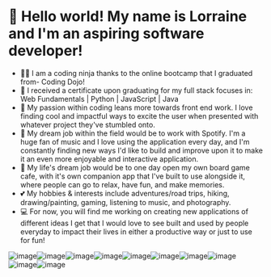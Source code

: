 # 👋 Hello world! My name is Lorraine and I'm an aspiring software developer!
- 🐱‍👤 I am a coding ninja thanks to the online bootcamp that I graduated from- Coding Dojo!
- 📃 I received a certificate upon graduating for my full stack focuses in: Web Fundamentals | Python | JavaScript | Java
- 💖 My passion within coding leans more towards front end work. I love finding cool and impactful ways to excite the user when presented with whatever project they've stumbled onto.
- 💭 My dream job within the field would be to work with Spotify. I'm a huge fan of music and I love using the application every day, and I'm constantly finding new ways I'd like to build and improve upon it to make it an even more enjoyable and interactive application.
- 🎲 My life's dream job would be to one day open my own board game cafe, with it's own companion app that I've built to use alongside it, where people can go to relax, have fun, and make memories.
- 💕 My hobbies & interests include adventures/road trips, hiking, drawing/painting, gaming, listening to music, and photography. 
- 💻 For now, you will find me working on creating new applications of different ideas I get that I would love to see built and used by people everyday to impact their lives in either a productive way or just to use for fun!



![image](https://github.com/rubyrain44/rubyrain44/assets/107738367/82e828dc-178a-4155-80fa-4ef4504b2580)![image](https://github.com/rubyrain44/rubyrain44/assets/107738367/b1c330ee-25e1-405d-85a6-b00a0f899bc0)![image](https://github.com/rubyrain44/rubyrain44/assets/107738367/13ffdb52-1c9b-4655-ac5d-0eda583d94cd)![image](https://github.com/rubyrain44/rubyrain44/assets/107738367/feb4f312-07bd-4a9f-9a06-8c72390d5796)![image](https://github.com/rubyrain44/rubyrain44/assets/107738367/ef3964d3-dd90-4fc2-b744-8567cc3d5308)![image](https://github.com/rubyrain44/rubyrain44/assets/107738367/ff7b93bd-bd74-4c0f-83bb-8e98a2899daf)![image](https://github.com/rubyrain44/rubyrain44/assets/107738367/e443d131-251c-4a31-b140-7357d0039657)![image](https://github.com/rubyrain44/rubyrain44/assets/107738367/b77cbb68-88b2-423b-abab-f3070a6fb16f)![image](https://github.com/rubyrain44/rubyrain44/assets/107738367/a0ce7ca5-ca6b-4688-9dc5-62f6e55b53a2)![image](https://github.com/rubyrain44/rubyrain44/assets/107738367/ca84c443-0412-47d6-8525-ecab3e1a2639)

<!---
rubyrain44/rubyrain44 is a ✨ special ✨ repository because its `README.md` (this file) appears on your GitHub profile.
You can click the Preview link to take a look at your changes.
--->
